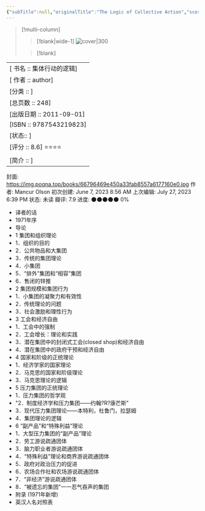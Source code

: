 ```yaml
---
{"subTitle":null,"originalTitle":"The Logic of Collective Action","score":8.6,"scoreStar":"⭐⭐⭐⭐","translator":null,"series":"当代经济学系列丛书","publisher":null,"tags":[null],"doubanId":6731430,"cover":"https://img3.doubanio.com/view/subject/l/public/s28033232.jpg","url":"https://book.douban.com/subject/6731430/","dg-publish":true,"dg-permalink":"book/6731430","dg-created":null,"dg-updated":null,"permalink":"/book/6731430/","dgPassFrontmatter":true}
---
```


> [!multi-column]
> 
> > [!blank|wide-1]
> > ![cover|300](https://img.poqna.top/books/66796469e450a33fab8557a6177160e0.jpg)
>
> 
> > [!blank]
> > 
|  | 
|---  | 
| [ 书名 :: 集体行动的逻辑] |
| [ 作者 :: author]  | 
| [分类 :: ] |
| [总页数 :: 248] | 
| [出版日期 :: 2011-09-01] |
| [ISBN :: 9787543219823] | 
| [状态:: ]  | 
| [评分 :: 8.6] ⭐⭐⭐⭐ | 
| [简介 :: ]|

封面: https://img.poqna.top/books/66796469e450a33fab8557a6177160e0.jpg
作者: Mancur Olson
初次创建: June 7, 2023 8:56 AM
上次编辑: July 27, 2023 6:39 PM
状态: 未读
瓣评: 7.9
进度: 🌑🌑🌑🌑🌑 0%
  - 译者的话
  - 1971年序
  - 导论
  - 1 集团和组织理论
  - 1．组织的目的
  - 2．公共物品和大集团
  - 3．传统的集团理论
  - 4．小集团
  - 5．“排外”集团和“相容”集团
  - 6．售闭的锌推
  - 2 集团规模和集团行为
  - 1．小集团的凝聚力和有效性
  - 2．传统理论的问题
  - 3．社会激励和理性行为
  - 3 工会和经济自由
  - 1．工会中的强制
  - 2．工会增长：理论和实践
  - 3．潜在集团中的封闭式工会(closed shop)和经济自由
  - 4．潜在集团中的政府干预和经济自由
  - 4 国家和阶级的正统理论
  - 1．经济学家的国家理论
  - 2．马克思的国家和阶级理论
  - 3．马克思理论的逻辑
  - 5 压力集团的正统理论
  - 1．压力集团的哲学观
  - "2．制度经济学和压力集团——约翰?R?康芒斯"
  - 3．现代压力集团理论——本特利，杜鲁门，拉瑟姆
  - 4．集团理论的逻辑
  - 6 “副产品”和“特殊利益”理论
  - 1．大型压力集团的“副产品”理论
  - 2．劳工游说疏通团体
  - 3．脑力职业者游说疏通团体
  - 4．“特殊利益”理论和商界游说疏通团体
  - 5．政府对政治压力的促进
  - 6．农场合作社和农场游说疏通团体
  - 7．“非经济”游说疏通团体
  - 8．“被遗忘的集团”一一忍气吞声的集团
  - 附录 (1971年新增)
  - 英汉人名对照表




